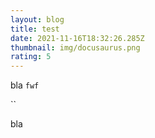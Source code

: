 ```yaml
---
layout: blog
title: test
date: 2021-11-16T18:32:26.285Z
thumbnail: img/docusaurus.png
rating: 5
---
```

bla `fwf`

``

bla